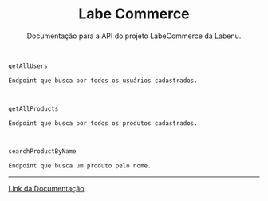 <h1 align="center">
  Labe Commerce
</h1>
<p align="center">Documentação para a API do projeto LabeCommerce da Labenu.</p>

<br>

```bash
getAllUsers

Endpoint que busca por todos os usuários cadastrados.



getAllProducts

Endpoint que busca por todos os produtos cadastrados.



searchProductByName

Endpoint que busca um produto pelo nome.
```

---

[Link da Documentação](https://documenter.getpostman.com/view/24823099/2s93RWPr3S)